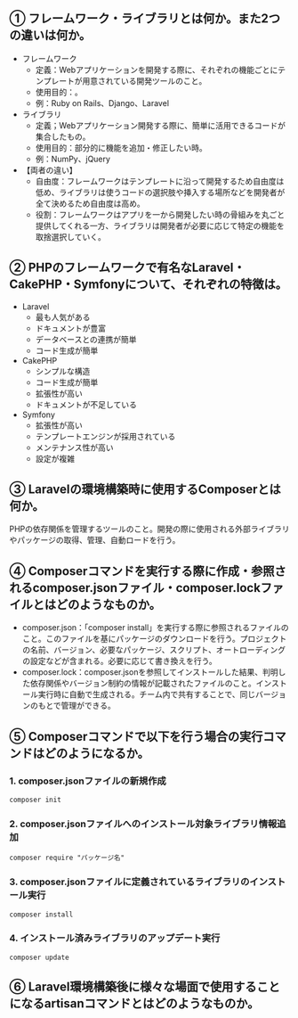 ## ① フレームワーク・ライブラリとは何か。また2つの違いは何か。

* フレームワーク
  * 定義：Webアプリケーションを開発する際に、それぞれの機能ごとにテンプレートが用意されている開発ツールのこと。
  * 使用目的：。
  * 例：Ruby on Rails、Django、Laravel
* ライブラリ
  * 定義；Webアプリケーション開発する際に、簡単に活用できるコードが集合したもの。
  * 使用目的：部分的に機能を追加・修正したい時。
  * 例：NumPy、jQuery
* 【両者の違い】
  * 自由度：フレームワークはテンプレートに沿って開発するため自由度は低め、ライブラリは使うコードの選択肢や挿入する場所などを開発者が全て決めるため自由度は高め。
  * 役割：フレームワークはアプリを一から開発したい時の骨組みを丸ごと提供してくれる一方、ライブラリは開発者が必要に応じて特定の機能を取捨選択していく。

## ② PHPのフレームワークで有名なLaravel・CakePHP・Symfonyについて、それぞれの特徴は。

* Laravel
  * 最も人気がある
  * ドキュメントが豊富
  * データベースとの連携が簡単
  * コード生成が簡単
* CakePHP
  * シンプルな構造
  * コード生成が簡単
  * 拡張性が高い
  * ドキュメントが不足している
* Symfony
  * 拡張性が高い
  * テンプレートエンジンが採用されている
  * メンテナンス性が高い
  * 設定が複雑

## ③ Laravelの環境構築時に使用するComposerとは何か。

PHPの依存関係を管理するツールのこと。開発の際に使用される外部ライブラリやパッケージの取得、管理、自動ロードを行う。

## ④ Composerコマンドを実行する際に作成・参照されるcomposer.jsonファイル・composer.lockファイルとはどのようなものか。

* composer.json：「composer install」を実行する際に参照されるファイルのこと。このファイルを基にパッケージのダウンロードを行う。プロジェクトの名前、バージョン、必要なパッケージ、スクリプト、オートローディングの設定などが含まれる。必要に応じて書き換えを行う。
* composer.lock：composer.jsonを参照してインストールした結果、判明した依存関係やバージョン制約の情報が記載されたファイルのこと。インストール実行時に自動で生成される。チーム内で共有することで、同じバージョンのもとで管理ができる。

## ⑤ Composerコマンドで以下を行う場合の実行コマンドはどのようになるか。

### 1. composer.jsonファイルの新規作成

`composer init`

### 2. composer.jsonファイルへのインストール対象ライブラリ情報追加

`composer require "パッケージ名"`

### 3. composer.jsonファイルに定義されているライブラリのインストール実行

`composer install`

### 4. インストール済みライブラリのアップデート実行

`composer update`

## ⑥ Laravel環境構築後に様々な場面で使用することになるartisanコマンドとはどのようなものか。